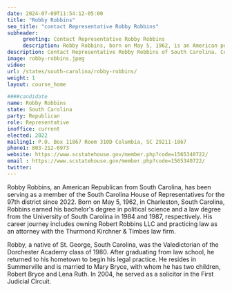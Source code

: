 ```yaml
---
date: 2024-07-09T11:54:12-05:00
title: "Robby Robbins"
seo_title: "contact Representative Robby Robbins"
subheader:
     greeting: Contact Representative Robby Robbins
     description: Robby Robbins, born on May 5, 1962, is an American politician affiliated with the Republican Party. He assumed office as a member of the South Carolina House of Representatives, representing District 97, on May 17, 2022.
description: Contact Representative Robby Robbins of South Carolina. Contact information for Robby Robbins includes email address, phone number, and mailing address.
image: robby-robbins.jpeg
video:
url: /states/south-carolina/robby-robbins/
weight: 1
layout: course_home

####candidate
name: Robby Robbins
state: South Carolina
party: Republican
role: Representative
inoffice: current
elected: 2022
mailing1: P.O. Box 11867 Room 310D Columbia, SC 29211-1867
phone1: 803-212-6973
website: https://www.scstatehouse.gov/member.php?code=1565340722/
email : https://www.scstatehouse.gov/member.php?code=1565340722/
twitter: 
---
```

Robby Robbins, an American Republican from South Carolina, has been serving as a member of the South Carolina House of Representatives for the 97th district since 2022. Born on May 5, 1962, in Charleston, South Carolina, Robbins earned his bachelor's degree in political science and a law degree from the University of South Carolina in 1984 and 1987, respectively. His career journey includes owning Robert Robbins LLC and practicing law as an attorney with the Thurmond Kirchner & Timbes law firm.

Robby, a native of St. George, South Carolina, was the Valedictorian of the Dorchester Academy class of 1980. After graduating from law school, he returned to his hometown to begin his legal practice. He resides in Summerville and is married to Mary Bryce, with whom he has two children, Robert Bryce and Lena Ruth. In 2004, he served as a solicitor in the First Judicial Circuit.
